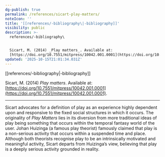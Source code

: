 ```yaml
---
dg-publish: true
permalink: /references/sicart-play-matters/
noteIcon: ''
title: '[[references/-bibliography\|-bibliography]]'
visibility: public
description: >-
  references/-bibliography\


  Sicart, M. (2014) _Play matters_. Available at:
  [https://doi.org/10.7551/mitpress/10042.001.0001](https://doi.org/10.7551/mitpress/10
updated: '2025-10-15T21:01:34.031Z'
---
```


[[references/-bibliography\|-bibliography]]

Sicart, M. (2014) _Play matters_. Available at: [https://doi.org/10.7551/mitpress/10042.001.0001](https://doi.org/10.7551/mitpress/10042.001.0001).

---
Sicart advocates for a definition of play as an experience highly dependent upon and responsive to the fixed social structures in which it occurs. The originality of _Play Matters_ lies in its diversion from more traditional ideas of play being something that occurs within the temporal fantasy world of the user. Johan Huizinga (a famous play theorist) famously claimed that play is a non-serious activity that occurs within a suspended time and place. Although both theorists recognise play to be an intrinsically motivated and meaningful activity, Sicart departs from Huizinga’s view, believing that play is a deeply serious activity grounded in reality.
